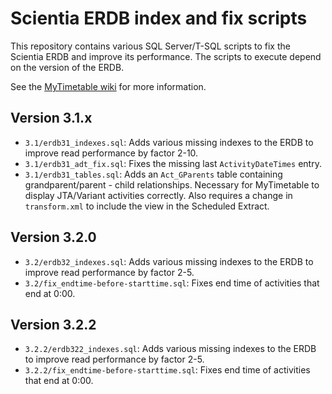 Scientia ERDB index and fix scripts
===================================

This repository contains various SQL Server/T-SQL scripts to fix the Scientia ERDB and improve its performance. The scripts to execute depend on the version of the ERDB.

See the [MyTimetable wiki](https://wiki.eveoh.nl/x/SIA3) for more information.

Version 3.1.x
-------------
 
 * `3.1/erdb31_indexes.sql`: Adds various missing indexes to the ERDB to improve read performance by factor 2-10.
 * `3.1/erdb31_adt_fix.sql`: Fixes the missing last `ActivityDateTimes` entry.
 * `3.1/erdb31_tables.sql`: Adds an `Act_GParents` table containing grandparent/parent - child relationships. Necessary for MyTimetable to display JTA/Variant activities correctly. Also requires a change in `transform.xml` to include the view in the Scheduled Extract.

Version 3.2.0
-------------

 * `3.2/erdb32_indexes.sql`: Adds various missing indexes to the ERDB to improve read performance by factor 2-5.
 * `3.2/fix_endtime-before-starttime.sql`: Fixes end time of activities that end at 0:00. 

Version 3.2.2
-------------

 * `3.2.2/erdb322_indexes.sql`: Adds various missing indexes to the ERDB to improve read performance by factor 2-5. 
 * `3.2.2/fix_endtime-before-starttime.sql`: Fixes end time of activities that end at 0:00.
